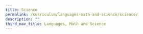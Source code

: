 ```yaml
---
title: Science
permalink: /curriculum/languages-math-and-science/science/
description: ""
third_nav_title: Languages, Math and Science
---
```

